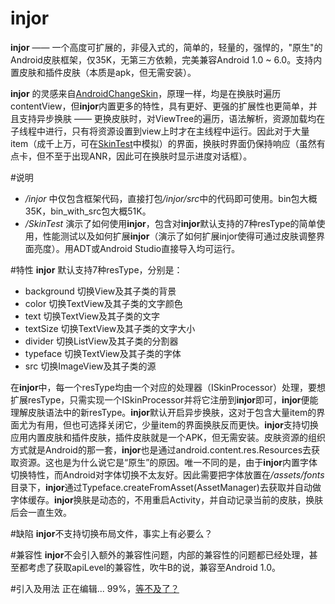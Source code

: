 # injor
**injor** —— 一个高度可扩展的，非侵入式的，简单的，轻量的，强悍的，"原生"的Android皮肤框架，仅35K，无第三方依赖，完美兼容Android 1.0 ~ 6.0。支持内置皮肤和插件皮肤（本质是apk，但无需安装）。

**injor** 的灵感来自<a href="https://github.com/hongyangAndroid/AndroidChangeSkin">AndroidChangeSkin</a>，原理一样，均是在换肤时遍历contentView，但**injor**内置更多的特性，具有更好、更强的扩展性也更简单，并且支持异步换肤 —— 更换皮肤时，对ViewTree的遍历，语法解析，资源加载均在子线程中进行，只有将资源设置到view上时才在主线程中运行。因此对于大量item（成千上万，可在<a href="https://github.com/hack2ware/injor/tree/master/SkinTest">SkinTest</a>中模拟）的界面，换肤时界面仍保持响应（虽然有点卡，但不至于出现ANR，因此可在换肤时显示进度对话框）。


#说明
- <i>/injor</i> 中仅包含框架代码，直接打包<i>/injor/src</i>中的代码即可使用。bin包大概35K，bin_with_src包大概51K。
- <i>/SkinTest</i> 演示了如何使用**injor**，包含对**injor**默认支持的7种resType的简单使用，性能测试以及如何扩展**injor**（演示了如何扩展injor使得可通过皮肤调整界面亮度）。用ADT或Android Studio直接导入均可运行。

#特性
**injor** 默认支持7种resType，分别是：
- background 切换View及其子类的背景
- color 切换TextView及其子类的文字颜色
- text 切换TextView及其子类的文字
- textSize 切换TextView及其子类的文字大小
- divider 切换ListView及其子类的分割器
- typeface 切换TextView及其子类的字体
- src 切换ImageView及其子类的源

在**injor**中，每一个resType均由一个对应的处理器（ISkinProcessor）处理，要想扩展resType，只需实现一个ISkinProcessor并将它注册到**injor**即可，**injor**便能理解皮肤语法中的新resType。**injor**默认开启异步换肤，这对于包含大量item的界面尤为有用，但也可选择关闭它，少量item的界面换肤反而更快。**injor**支持切换应用内置皮肤和插件皮肤，插件皮肤就是一个APK，但无需安装。皮肤资源的组织方式就是Android的那一套，**injor**也是通过android.content.res.Resources去获取资源。这也是为什么说它是“原生”的原因。唯一不同的是，由于**injor**内置字体切换特性，而Android对字体切换不太友好。因此需要把字体放置在<i>/assets/fonts</i>目录下，**injor**通过Typeface.createFromAsset(AssetManager)去获取并自动做字体缓存。**injor**换肤是动态的，不用重启Activity，并自动记录当前的皮肤，换肤后会一直生效。

#缺陷
**injor**不支持切换布局文件，事实上有必要么？

#兼容性
**injor**不会引入额外的兼容性问题，内部的兼容性的问题都已经处理，甚至都考虑了获取apiLevel的兼容性，吹牛B的说，兼容至Android 1.0。

#引入及用法
正在编辑...  99%，<a href="https://github.com/hongyangAndroid/AndroidChangeSkin">等不及了？</a>
